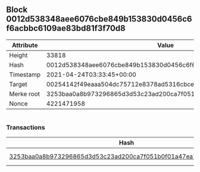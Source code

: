 ## Block 0012d538348aee6076cbe849b153830d0456c6f6acbbc6109ae83bd81f3f70d8

Attribute | Value
--- | ---
Height | 33818
Hash | 0012d538348aee6076cbe849b153830d0456c6f6acbbc6109ae83bd81f3f70d8
Timestamp | 2021-04-24T03:33:45+00:00
Target | 00254142f49eaaa504dc75712e8378ad5316cbcead634704b3734b6271167cc4
Merke root | 3253baa0a8b973296865d3d53c23ad200ca7f051b0f01a47ea7ee4d88f317c91
Nonce | 4221471958

```

```

### Transactions

Hash | Amount
--- | ---
[3253baa0a8b973296865d3d53c23ad200ca7f051b0f01a47ea7ee4d88f317c91](3253baa0a8b973296865d3d53c23ad200ca7f051b0f01a47ea7ee4d88f317c91.md) | 10.00000000 SKEPTI 
